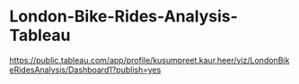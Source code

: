 # London-Bike-Rides-Analysis-Tableau

https://public.tableau.com/app/profile/kusumpreet.kaur.heer/viz/LondonBikeRidesAnalysis/Dashboard1?publish=yes
